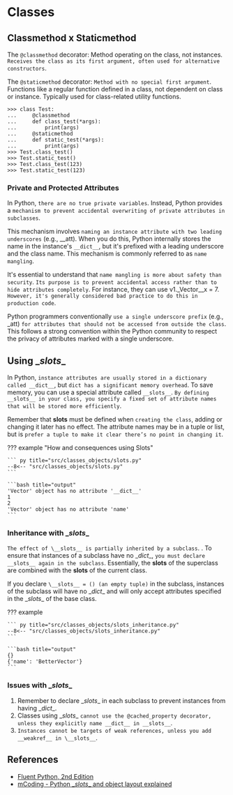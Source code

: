 # Classes

## Classmethod x Staticmethod

The `@classmethod` decorator: Method operating on the class, not instances. `Receives the class as its first argument, often used for alternative constructors`.

The `@staticmethod` decorator: `Method with no special first argument`. Functions like a regular function defined in a class, not dependent on class or instance. Typically used for class-related utility functions.

```pycon exec="1" source="console" title="class_static_example.py"
>>> class Test:
...     @classmethod
...     def class_test(*args):
...         print(args)
...     @staticmethod
...     def static_test(*args):
...         print(args)
>>> Test.class_test()
>>> Test.static_test()
>>> Test.class_test(123)
>>> Test.static_test(123)
```

### Private and Protected Attributes

In Python, `there are no true private variables`. Instead, Python provides a `mechanism to prevent accidental overwriting of private attributes in subclasses`.

This mechanism involves `naming an instance attribute with two leading underscores` (e.g., \__att). When you do this, Python internally stores the name in the instance's `__dict__`, but it's prefixed with a leading underscore and the class name. This mechanism is commonly referred to as `name mangling`.

It's essential to understand that `name mangling is more about safety than security`. `Its purpose is to prevent accidental access rather than to hide attributes completely`. For instance, they can use v1._Vector__x = 7. `However, it's generally considered bad practice to do this in production code`.

Python programmers conventionally `use a single underscore prefix` (e.g., _att) `for attributes that should not be accessed from outside the class`. This follows a strong convention within the Python community to respect the privacy of attributes marked with a single underscore.

## Using \__slots__

In Python, `instance attributes are usually stored in a dictionary called __dict__`, but `dict has a significant memory overhead`. To save memory, you can use a special attribute called `__slots__`. `By defining __slots__ in your class, you specify a fixed set of attribute names that will be stored more efficiently`.

Remember that __slots__ must be defined when `creating the class`, adding or changing it later has no effect. The attribute names may be in a tuple or list, but is `prefer a tuple to make it clear there’s no point in changing it`.

??? example "How and consequences using Slots"

    ``` py title="src/classes_objects/slots.py"
    --8<-- "src/classes_objects/slots.py"
    ```

    ```bash title="output"
    'Vector' object has no attribute '__dict__'
    1
    2
    'Vector' object has no attribute 'name'
    ```

### Inheritance with \__slots__

`The effect of \__slots__ is partially inherited by a subclass`. . To ensure that instances of a subclass have no \__dict__, `you must declare __slots__ again in the subclass`. Essentially, the __slots__ of the superclass are combined with the __slots__ of the current class.

If you declare `\__slots__ = () (an empty tuple)` in the subclass, instances of the subclass will have no \__dict__ and will only accept attributes specified in the \__slots__ of the base class.

??? example

    ``` py title="src/classes_objects/slots_inheritance.py"
    --8<-- "src/classes_objects/slots_inheritance.py"
    ```

    ```bash title="output"
    {}
    {'name': 'BetterVector'}
    ```

### Issues with \__slots__

1. Remember to declare \__slots__ in each subclass to prevent instances from having \__dict__.
1. Classes using \__slots__ `cannot use the @cached_property decorator, unless they explicitly name __dict__ in __slots__`.
1. `Instances cannot be targets of weak references, unless you add __weakref__ in \__slots__`.

## References

- [Fluent Python, 2nd Edition](https://www.oreilly.com/library/view/fluent-python-2nd/9781492056348/)
- [mCoding - Python \__slots__ and object layout explained](https://www.youtube.com/watch?v=Iwf17zsDAnY)
